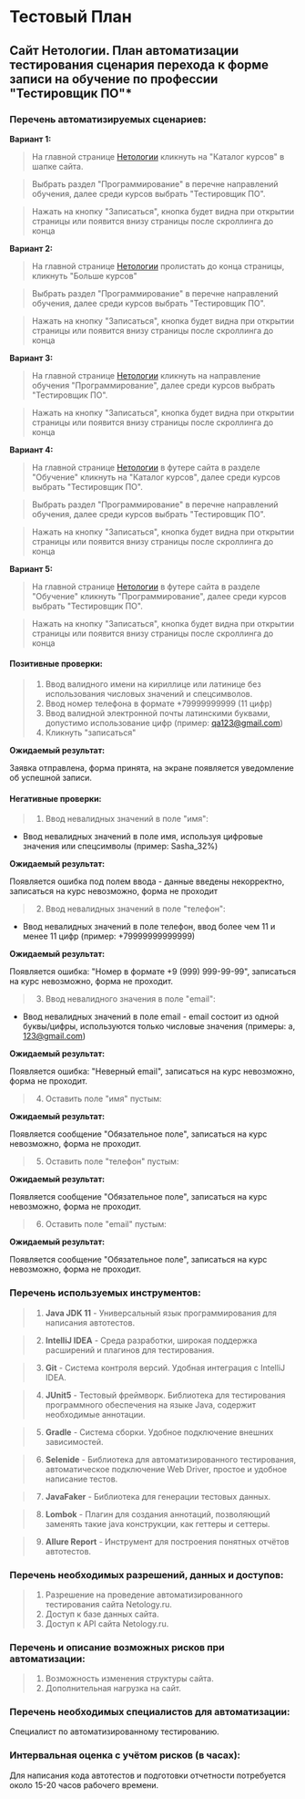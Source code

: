 # Тестовый План

## Сайт Нетологии. План автоматизации тестирования сценария перехода к форме записи на обучение по профессии "Тестировщик ПО"*

### Перечень автоматизируемых сценариев:

**Вариант 1:**

>На главной странице [Нетологии](https://netology.ru/) кликнуть на "Каталог курсов" в шапке сайта.

>Выбрать раздел "Программирование" в перечне направлений обучения, далее среди курсов выбрать "Тестировщик ПО".

>Нажать на кнопку "Записаться", кнопка будет видна при открытии страницы или появится внизу страницы после скроллинга до конца


**Вариант 2:**

>На главной странице [Нетологии](https://netology.ru/) пролистать до конца страницы, кликнуть "Больше курсов"

>Выбрать раздел "Программирование" в перечне направлений обучения, далее среди курсов выбрать "Тестировщик ПО".

>Нажать на кнопку "Записаться", кнопка будет видна при открытии страницы или появится внизу страницы после скроллинга до конца


**Вариант 3:**

>На главной странице [Нетологии](https://netology.ru/) кликнуть на направление обучения "Программирование", далее среди курсов выбрать "Тестировщик ПО".

>Нажать на кнопку "Записаться", кнопка будет видна при открытии страницы или появится внизу страницы после скроллинга до конца


**Вариант 4:** 

>На главной странице [Нетологии](https://netology.ru/) в футере сайта в разделе "Обучение" кликнуть на "Каталог курсов", далее среди курсов выбрать "Тестировщик ПО".

>Выбрать раздел "Программирование" в перечне направлений обучения, далее среди курсов выбрать "Тестировщик ПО".

>Нажать на кнопку "Записаться", кнопка будет видна при открытии страницы или появится внизу страницы после скроллинга до конца


**Вариант 5:** 

>На главной странице [Нетологии](https://netology.ru/) в футере сайта в разделе "Обучение" кликнуть "Программирование", далее среди курсов выбрать "Тестировщик ПО".

>Нажать на кнопку "Записаться", кнопка будет видна при открытии страницы или появится внизу страницы после скроллинга до конца


#### Позитивные проверки:

>1. Ввод валидного имени на кириллице или латинице без использования числовых значений и спецсимволов.
>2. Ввод номер телефона в формате +79999999999 (11 цифр)
>3. Ввод валидной электронной почты латинскими буквами, допустимо использование цифр (пример: qa123@gmail.com)
>4. Кликнуть "записаться"

**Ожидаемый результат:**

Заявка отправлена, форма принята, на экране появляется уведомление об успешной записи.


#### Негативные проверки:

>1. Ввод невалидных значений в поле "имя":
 
- Ввод невалидных значений в поле имя, используя цифровые значения или спецсимволы (пример: Sasha_32%)

**Ожидаемый результат:**

Появляется ошибка под полем ввода - данные введены некорректно, записаться на курс невозможно, форма не проходит


>2. Ввод невалидных значений в поле "телефон":

- Ввод невалидных значений в поле телефон, ввод более чем 11 и менее 11 цифр (пример: +79999999999999)

**Ожидаемый результат:**

Появляется ошибка: "Номер в формате +9 (999) 999-99-99", записаться на курс невозможно, форма не проходит.


>3. Ввод невалидного значения в поле "email":

- Ввод невалидных значений в поле email - email состоит из одной буквы/цифры, используются только числовые значения (примеры: a, 123@gmail.com)

**Ожидаемый результат:**

Появляется ошибка: "Неверный email", записаться на курс невозможно, форма не проходит.


>4. Оставить поле "имя" пустым:

**Ожидаемый результат:**

Появляется сообщение "Обязательное поле", записаться на курс невозможно, форма не проходит.


>5. Оставить поле "телефон" пустым:

**Ожидаемый результат:**

Появляется сообщение "Обязательное поле", записаться на курс невозможно, форма не проходит.


>6. Оставить поле "email" пустым:

**Ожидаемый результат:**

Появляется сообщение "Обязательное поле", записаться на курс невозможно, форма не проходит.


### Перечень используемых инструментов:

>1. **Java JDK 11** - Универсальный язык программирования для написания автотестов.

>2. **IntelliJ IDEA** - Среда разработки, широкая поддержка расширений и плагинов для тестирования.

>3. **Git** - Система контроля версий. Удобная интеграция с IntelliJ IDEA.

>4. **JUnit5** - Тестовый фреймворк. Библиотека для тестирования программного обеспечения на языке Java, содержит необходимые аннотации.

>5. **Gradle** - Система сборки. Удобное подключение внешних зависимостей.

>6. **Selenide** - Библиотека для автоматизированного тестирования, автоматическое подключение Web Driver, простое и удобное написание тестов.

>7. **JavaFaker** - Библиотека для генерации тестовых данных.

>8. **Lombok** - Плагин для создания аннотаций, позволяющий заменять такие java конструкции, как геттеры и сеттеры.

>9.  **Allure Report** - Инструмент для построения понятных отчётов автотестов.


### **Перечень необходимых разрешений, данных и доступов:**

>1. Разрешение на проведение автоматизированного тестирования сайта Netology.ru.
>2. Доступ к базе данных сайта.
>3. Доступ к API сайта Netology.ru.


### **Перечень и описание возможных рисков при автоматизации:**

>1. Возможность изменения структуры сайта.
>2. Дополнительная нагрузка на сайт.


### **Перечень необходимых специалистов для автоматизации:**

Специалист по автоматизированному тестированию.


### **Интервальная оценка с учётом рисков (в часах):**

Для написания кода автотестов и подготовки отчетности потребуется около 15-20 часов рабочего времени.
